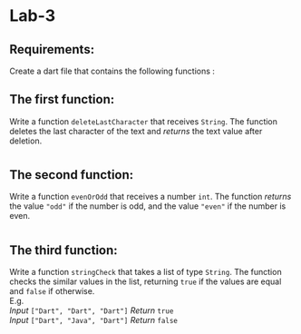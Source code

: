 # Lab-3

## Requirements: 

Create a dart file that contains the following functions :

## The first function:
Write a function `deleteLastCharacter` that receives `String`. The function deletes the last character of the text and *returns* the text value after deletion.

#

## The second function:
Write a function `evenOrOdd` that receives a number `int`. The function *returns* the value `"odd"` if the number is odd, and the value `"even"` if the number is even.

#

## The third function:
Write a function `stringCheck` that takes a list of type `String`. The function checks the similar values in the list, returning `true` if the values are equal and `false` if otherwise. <br>
E.g. <br> 
*Input* `["Dart", "Dart", "Dart"]`
*Return* `true`
<br>
*Input* `["Dart", "Java", "Dart"]`
*Return* `false`
